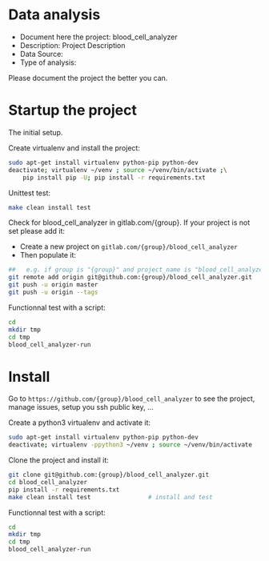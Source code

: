 # Data analysis
- Document here the project: blood_cell_analyzer
- Description: Project Description
- Data Source:
- Type of analysis:

Please document the project the better you can.

# Startup the project

The initial setup.

Create virtualenv and install the project:
```bash
sudo apt-get install virtualenv python-pip python-dev
deactivate; virtualenv ~/venv ; source ~/venv/bin/activate ;\
    pip install pip -U; pip install -r requirements.txt
```

Unittest test:
```bash
make clean install test
```

Check for blood_cell_analyzer in gitlab.com/{group}.
If your project is not set please add it:

- Create a new project on `gitlab.com/{group}/blood_cell_analyzer`
- Then populate it:

```bash
##   e.g. if group is "{group}" and project_name is "blood_cell_analyzer"
git remote add origin git@github.com:{group}/blood_cell_analyzer.git
git push -u origin master
git push -u origin --tags
```

Functionnal test with a script:

```bash
cd
mkdir tmp
cd tmp
blood_cell_analyzer-run
```

# Install

Go to `https://github.com/{group}/blood_cell_analyzer` to see the project, manage issues,
setup you ssh public key, ...

Create a python3 virtualenv and activate it:

```bash
sudo apt-get install virtualenv python-pip python-dev
deactivate; virtualenv -ppython3 ~/venv ; source ~/venv/bin/activate
```

Clone the project and install it:

```bash
git clone git@github.com:{group}/blood_cell_analyzer.git
cd blood_cell_analyzer
pip install -r requirements.txt
make clean install test                # install and test
```
Functionnal test with a script:

```bash
cd
mkdir tmp
cd tmp
blood_cell_analyzer-run
```
